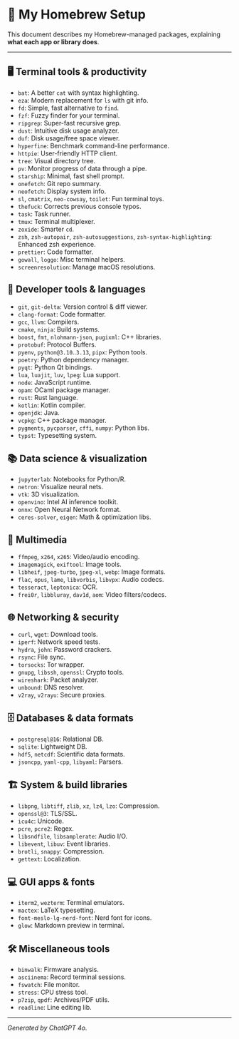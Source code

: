 # 🍺 My Homebrew Setup

This document describes my Homebrew-managed packages, explaining **what each app or library does**.

---

## 🖥 Terminal tools & productivity

- `bat`: A better `cat` with syntax highlighting.
- `eza`: Modern replacement for `ls` with git info.
- `fd`: Simple, fast alternative to `find`.
- `fzf`: Fuzzy finder for your terminal.
- `ripgrep`: Super-fast recursive grep.
- `dust`: Intuitive disk usage analyzer.
- `duf`: Disk usage/free space viewer.
- `hyperfine`: Benchmark command-line performance.
- `httpie`: User-friendly HTTP client.
- `tree`: Visual directory tree.
- `pv`: Monitor progress of data through a pipe.
- `starship`: Minimal, fast shell prompt.
- `onefetch`: Git repo summary.
- `neofetch`: Display system info.
- `sl`, `cmatrix`, `neo-cowsay`, `toilet`: Fun terminal toys.
- `thefuck`: Corrects previous console typos.
- `task`: Task runner.
- `tmux`: Terminal multiplexer.
- `zoxide`: Smarter `cd`.
- `zsh`, `zsh-autopair`, `zsh-autosuggestions`, `zsh-syntax-highlighting`: Enhanced zsh experience.
- `prettier`: Code formatter.
- `gowall`, `loggo`: Misc terminal helpers.
- `screenresolution`: Manage macOS resolutions.

## 🐙 Developer tools & languages

- `git`, `git-delta`: Version control & diff viewer.
- `clang-format`: Code formatter.
- `gcc`, `llvm`: Compilers.
- `cmake`, `ninja`: Build systems.
- `boost`, `fmt`, `nlohmann-json`, `pugixml`: C++ libraries.
- `protobuf`: Protocol Buffers.
- `pyenv`, `python@3.10`..`3.13`, `pipx`: Python tools.
- `poetry`: Python dependency manager.
- `pyqt`: Python Qt bindings.
- `lua`, `luajit`, `luv`, `lpeg`: Lua support.
- `node`: JavaScript runtime.
- `opam`: OCaml package manager.
- `rust`: Rust language.
- `kotlin`: Kotlin compiler.
- `openjdk`: Java.
- `vcpkg`: C++ package manager.
- `pygments`, `pycparser`, `cffi`, `numpy`: Python libs.
- `typst`: Typesetting system.

## 📚 Data science & visualization

- `jupyterlab`: Notebooks for Python/R.
- `netron`: Visualize neural nets.
- `vtk`: 3D visualization.
- `openvino`: Intel AI inference toolkit.
- `onnx`: Open Neural Network format.
- `ceres-solver`, `eigen`: Math & optimization libs.

## 🎥 Multimedia

- `ffmpeg`, `x264`, `x265`: Video/audio encoding.
- `imagemagick`, `exiftool`: Image tools.
- `libheif`, `jpeg-turbo`, `jpeg-xl`, `webp`: Image formats.
- `flac`, `opus`, `lame`, `libvorbis`, `libvpx`: Audio codecs.
- `tesseract`, `leptonica`: OCR.
- `frei0r`, `libbluray`, `dav1d`, `aom`: Video filters/codecs.

## 🌐 Networking & security

- `curl`, `wget`: Download tools.
- `iperf`: Network speed tests.
- `hydra`, `john`: Password crackers.
- `rsync`: File sync.
- `torsocks`: Tor wrapper.
- `gnupg`, `libssh`, `openssl`: Crypto tools.
- `wireshark`: Packet analyzer.
- `unbound`: DNS resolver.
- `v2ray`, `v2rayu`: Secure proxies.

## 🗄 Databases & data formats

- `postgresql@16`: Relational DB.
- `sqlite`: Lightweight DB.
- `hdf5`, `netcdf`: Scientific data formats.
- `jsoncpp`, `yaml-cpp`, `libyaml`: Parsers.

## 🏗 System & build libraries

- `libpng`, `libtiff`, `zlib`, `xz`, `lz4`, `lzo`: Compression.
- `openssl@3`: TLS/SSL.
- `icu4c`: Unicode.
- `pcre`, `pcre2`: Regex.
- `libsndfile`, `libsamplerate`: Audio I/O.
- `libevent`, `libuv`: Event libraries.
- `brotli`, `snappy`: Compression.
- `gettext`: Localization.

## 💻 GUI apps & fonts

- `iterm2`, `wezterm`: Terminal emulators.
- `mactex`: LaTeX typesetting.
- `font-meslo-lg-nerd-font`: Nerd font for icons.
- `glow`: Markdown preview in terminal.

## 🛠 Miscellaneous tools

- `binwalk`: Firmware analysis.
- `asciinema`: Record terminal sessions.
- `fswatch`: File monitor.
- `stress`: CPU stress tool.
- `p7zip`, `qpdf`: Archives/PDF utils.
- `readline`: Line editing lib.

---

_Generated by ChatGPT 4o._
